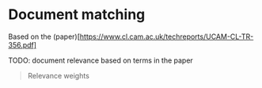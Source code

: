 # Document matching

Based on the (paper)[https://www.cl.cam.ac.uk/techreports/UCAM-CL-TR-356.pdf]

TODO: document relevance based on terms in the paper 
> Relevance weights

